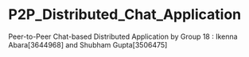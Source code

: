 # P2P_Distributed_Chat_Application
Peer-to-Peer Chat-based Distributed Application by Group 18 :  Ikenna Abara[3644968] and Shubham Gupta[3506475]
